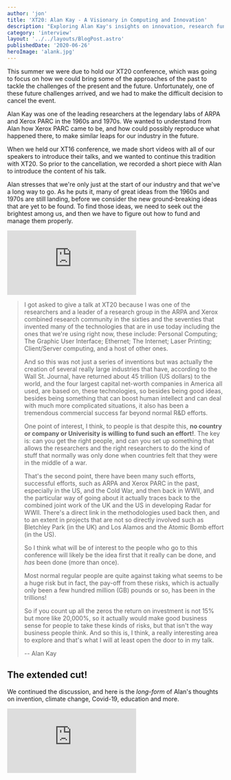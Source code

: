 ```yaml
---
author: 'jon'
title: 'XT20: Alan Kay - A Visionary in Computing and Innovation'
description: "Exploring Alan Kay's insights on innovation, research funding, and how the groundbreaking work at ARPA and Xerox PARC shaped modern computing"
category: 'interview'
layout: '../../layouts/BlogPost.astro'
publishedDate: '2020-06-26'
heroImage: 'alank.jpg'
---
```


This summer we were due to hold our XT20 conference, which was going to
focus on how we could bring some of the approaches of the past to tackle
the challenges of the present and the future. Unfortunately, one of
these future challenges arrived, and we had to make the difficult
decision to cancel the event.

Alan Kay was one of the leading researchers at the legendary labs of
ARPA and Xerox PARC in the 1960s and 1970s. We wanted to understand from
Alan how Xerox PARC came to be, and how could possibly reproduce what
happened there, to make similar leaps for our industry in the future.

When we held our XT16 conference, we made short videos with all of our
speakers to introduce their talks, and we wanted to continue this
tradition with XT20. So prior to the cancellation, we recorded a short
piece with Alan to introduce the content of his talk.

Alan stresses that we're only just at the start of our industry and that
we've a long way to go. As he puts it, many of great ideas from the
1960s and 1970s are still landing, before we consider the new
ground-breaking ideas that are yet to be found. To find those ideas, we
need to seek out the brightest among us, and then we have to figure out
how to fund and manage them properly.

<iframe class="aspect-video w-full" src="https://www.youtube.com/embed/Q6Ly4gSfAoo" title="YouTube video player" frameborder="0" allow="accelerometer; autoplay; clipboard-write; encrypted-media; gyroscope; picture-in-picture" allowfullscreen></iframe>

> I got asked to give a talk at XT20 because I was one of the
> researchers and a leader of a research group in the ARPA and Xerox
> combined research community in the sixties and the seventies that
> invented many of the technologies that are in use today including the
> ones that we're using right now, these include: Personal Computing;
> The Graphic User Interface; Ethernet; The Internet; Laser Printing;
> Client/Server computing, and a host of other ones.
>
> And so this was not just a series of inventions but was actually the
> creation of several really large industries that have, according to
> the Wall St. Journal, have returned about 45 trillion (US dollars) to
> the world, and the four largest capital net-worth companies in America
> all used, are based on, these technologies, so besides being good
> ideas, besides being something that can boost human intellect and can
> deal with much more complicated situations, it also has been a
> tremendous commercial success far beyond normal R&D efforts.
>
> One point of interest, I think, to people is that despite this, **no
> country or company or Univerisity is willing to fund such an
> effort!**. The key is: can you get the right people, and can you set
> up something that allows the researchers and the right researchers to
> do the kind of stuff that normally was only done when countries felt
> that they were in the middle of a war.
>
> That's the second point, there have been many such efforts, successful
> efforts, such as ARPA and Xerox PARC in the past, especially in the
> US, and the Cold War, and then back in WWII, and the particular way of
> going about it actually traces back to the combined joint work of the
> UK and the US in developing Radar for WWII. There's a direct link in
> the methodologies used back then, and to an extent in projects that
> are not so directly involved such as Bletchley Park (in the UK) and
> Los Alamos and the Atomic Bomb effort (in the US).
>
> So I think what will be of interest to the people who go to this
> conference will likely be the idea first that it really can be done,
> and _has_ been done (more than once).
>
> Most normal regular people are quite against taking what seems to be a
> huge risk but in fact, the pay-off from these risks, which is actually
> only been a few hundred million (GB) pounds or so, has been in the
> trillions!
>
> So if you count up all the zeros the return on investment is not 15%
> but more like 20,000%, so it actually would make good business sense
> for people to take these kinds of risks, but that isn't the way
> business people think. And so this is, I think, a really interesting
> area to explore and that's what I will at least open the door to in my
> talk.
>
> -- Alan Kay

## The extended cut!

We continued the discussion, and here is the _long-form_ of Alan's
thoughts on invention, climate change, Covid-19, education and more.

<iframe class="aspect-video w-full" src="https://www.youtube.com/embed/JZ48kogYdUA" title="YouTube video player" frameborder="0" allow="accelerometer; autoplay; clipboard-write; encrypted-media; gyroscope; picture-in-picture" allowfullscreen></iframe>
